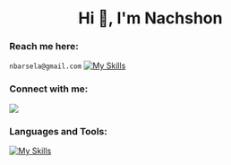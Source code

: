                                                  
<p>

<h1 align="center">Hi 👋, I'm Nachshon</h1>

### Reach me here:
 `nbarsela@gmail.com` [![My Skills](https://skills.thijs.gg/icons?i=gmail&theme=dark)](https://skills.thijs.gg)


### Connect with me:
 <a href="https://www.linkedin.com/in/nbar-sela/">
    <img src="https://skillicons.dev/icons?i=linkedin" />
  </a>


### Languages and Tools:

[![My Skills](https://skills.thijs.gg/icons?i=java,python,c,cpp,nodejs,javascript,typescript,react,mysql,mongodb,firebase&theme=dark)](https://skills.thijs.gg)

</p>
